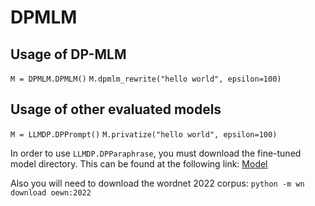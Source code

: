 # DPMLM
## Usage of DP-MLM
`M = DPMLM.DPMLM()`
`M.dpmlm_rewrite("hello world", epsilon=100)`

## Usage of other evaluated models
`M = LLMDP.DPPrompt()`
`M.privatize("hello world", epsilon=100)`

In order to use `LLMDP.DPParaphrase`, you must download the fine-tuned model directory.
This can be found at the following link: [Model](https://drive.google.com/drive/folders/1w_6MHQEw9LGkOHx_K1tc6t9djzrprITp?usp=sharing)

Also you will need to download the wordnet 2022 corpus: `python -m wn download oewn:2022`
